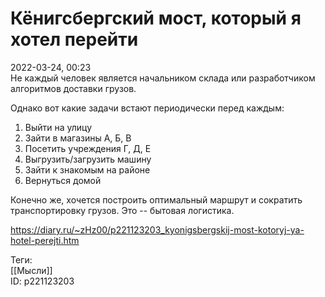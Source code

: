 Кёнигсбергский мост, который я хотел перейти
=============================================

   
 2022-03-24, 00:23   
  Не каждый человек является начальником склада или разработчиком алгоритмов доставки грузов.   
   
 Однако вот какие задачи встают периодически перед каждым:   
 1. Выйти на улицу   
 2. Зайти в магазины А, Б, В   
 3. Посетить учреждения Г, Д, Е   
 4. Выгрузить/загрузить машину   
 5. Зайти к знакомым на районе   
 6. Вернуться домой   
   
 Конечно же, хочется построить оптимальный маршрут и сократить транспортировку грузов. Это -- бытовая логистика.   
    
 <https://diary.ru/~zHz00/p221123203_kyonigsbergskij-most-kotoryj-ya-hotel-perejti.htm>   
   
 Теги:   
 [[Мысли]]   
 ID: p221123203